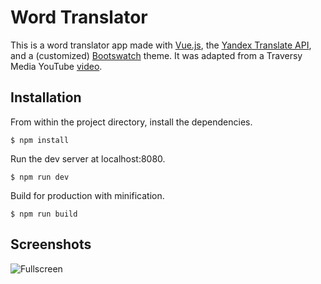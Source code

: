# Word Translator

This is a word translator app made with [Vue.js](https://vuejs.org), the [Yandex Translate API](https://tech.yandex.com/translate/), and a (customized) [Bootswatch](https://bootswatch.com) theme.  It was adapted from a Traversy Media YouTube [video](https://www.youtube.com/watch?v=DBADrF0C2ls).

## Installation

From within the project directory, install the dependencies.

```
$ npm install
```

Run the dev server at localhost:8080.
```
$ npm run dev
```

Build for production with minification.
```
$ npm run build
```

## Screenshots

![Fullscreen](https://imgur.com/RWWgITm.jpg)
